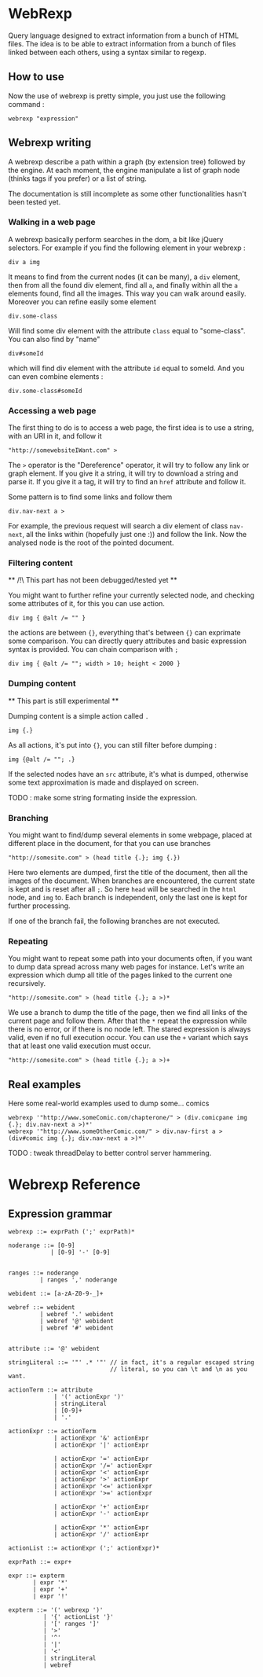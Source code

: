 WebRexp
=======
Query language designed to extract information from a bunch of HTML files.
The idea is to be able to extract information from a bunch of files linked
between each others, using a syntax similar to regexp.

How to use
----------
Now the use of webrexp is pretty simple, you just use the following command :

    webrexp "expression"


Webrexp writing
---------------

A webrexp describe a path within a graph (by extension tree) followed by the engine.
At each moment, the engine manipulate a list of graph node (thinks tags if you prefer)
or a list of string.

The documentation is still incomplete as some other functionalities hasn't been tested
yet.

### Walking in a web page

A webrexp basically perform searches in the dom, a bit like jQuery selectors.
For example if you find the following element in your webrexp :

    div a img

It means to find from the current nodes (it can be many), a `div` element, then
from all the found div element, find all `a`, and finally within all the `a` elements
found, find all the images. This way you can walk around easily. Moreover you can
refine easily some element

    div.some-class

Will find some div element with the attribute `class` equal to "some-class". You
can also find by "name"

    div#someId

which will find div element with the attribute `id` equal to someId. And you can
even combine elements :

    div.some-class#someId

### Accessing a web page

The first thing to do is to access a web page, the first idea is to use a string,
with an URI in it, and follow it

    "http://somewebsiteIWant.com" >

The `>` operator is the "Dereference" operator, it will try to follow any link
or graph element. If you give it a string, it will try to download a string and
parse it. If you give it a tag, it will try to find an `href` attribute and follow
it.

Some pattern is to find some links and follow them

    div.nav-next a >

For example, the previous request will search a div element of class `nav-next`, all
the links within (hopefully just one :)) and follow the link. Now the analysed node
is the root of the pointed document.

### Filtering content

** /!\ This part has not been debugged/tested yet **

You might want to further refine your currently selected node, and checking
some attributes of it, for this you can use action.

    div img { @alt /= "" }

the actions are between `{}`, everything that's between `{}` can exprimate some
comparison. You can directly query attributes and basic expression syntax is
provided. You can chain comparison with `;`

    div img { @alt /= ""; width > 10; height < 2000 }

### Dumping content

** This part is still experimental **

Dumping content is a simple action called `.`

    img {.}

As all actions, it's put into `{}`, you can still filter before dumping :

    img {@alt /= ""; .}

If the selected nodes have an `src` attribute, it's what is dumped, otherwise
some text approximation is made and displayed on screen.

TODO : make some string formating inside the expression.

### Branching

You might want to find/dump several elements in some webpage, placed at different
place in the document, for that you can use branches

    "http://somesite.com" > (head title {.}; img {.})

Here two elements are dumped, first the title of the document, then all the
images of the document. When branches are encountered, the current state is kept
and is reset after all `;`. So here `head` will be searched in the `html` node,
and `img` to. Each branch is independent, only the last one is kept for further
processing.

If one of the branch fail, the following branches are not executed.

### Repeating

You might want to repeat some path into your documents often, if you want
to dump data spread across many web pages for instance. Let's write an
expression which dump all title of the pages linked to the current one
recursively.

    "http://somesite.com" > (head title {.}; a >)*

We use a branch to dump the title of the page, then we find
all links of the current page and follow them. After that the
`*` repeat the expression while there is no error, or if there
is no node left. The stared expression is always valid, even
if no full execution occur. You can use the `+` variant which
says that at least one valid execution must occur.

    "http://somesite.com" > (head title {.}; a >)+

Real examples
-------------
Here some real-world examples used to dump some... comics

    webrexp '"http://www.someComic.com/chapterone/" > (div.comicpane img {.}; div.nav-next a >)*'
    webrexp '"http://www.someOtherComic.com/" > div.nav-first a > (div#comic img {.}; div.nav-next a >)*'

TODO : tweak threadDelay to better control server hammering.

Webrexp Reference
=================

Expression grammar
------------------

    webrexp ::= exprPath (';' exprPath)*
    
    noderange ::= [0-9]
                | [0-9] '-' [0-9]
    
    
    ranges ::= noderange
             | ranges ',' noderange
    
    webident ::= [a-zA-Z0-9-_]+
    
    webref ::= webident
             | webref '.' webident
             | webref '@' webident
             | webref '#' webident
        
    
    attribute ::= '@' webident

    stringLiteral ::= '"' .* '"' // in fact, it's a regular escaped string
                                 // literal, so you can \t and \n as you want.
    
    actionTerm ::= attribute
                 | '(' actionExpr ')'
                 | stringLiteral
                 | [0-9]+
                 | '.'
    
    actionExpr ::= actionTerm
                 | actionExpr '&' actionExpr
                 | actionExpr '|' actionExpr
    
                 | actionExpr '=' actionExpr
                 | actionExpr '/=' actionExpr
                 | actionExpr '<' actionExpr
                 | actionExpr '>' actionExpr
                 | actionExpr '<=' actionExpr
                 | actionExpr '>=' actionExpr
    
                 | actionExpr '+' actionExpr
                 | actionExpr '-' actionExpr
    
                 | actionExpr '*' actionExpr
                 | actionExpr '/' actionExpr
    
    actionList ::= actionExpr (';' actionExpr)*
    
    exprPath ::= expr+
    
    expr ::= expterm
           | expr '*'
           | expr '+'
           | expr '!'
    
    expterm ::= '(' webrexp ')'
              | '{' actionList '}'
              | '[' ranges ']'
              | '>'
              | '^'
              | '|'
              | '<'
              | stringLiteral
              | webref
            
